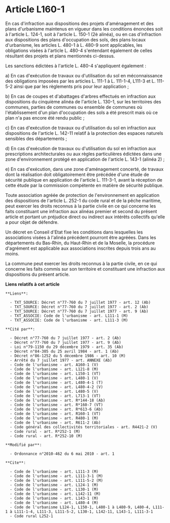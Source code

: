# Article L160-1

En cas d'infraction aux dispositions des projets d'aménagement et des plans d'urbanisme maintenus en vigueur dans les
conditions énoncées soit à l'article L. 124-1, soit à l'article L. 150-1 (2è alinéa), ou en cas d'infraction aux dispositions
des plans d'occupation des sols, des plans locaux d'urbanisme, les articles L. 480-1 à L. 480-9 sont applicables, les
obligations visées à l'article L. 480-4 s'entendant également de celles résultant des projets et plans mentionnés ci-dessus.

Les sanctions édictées à l'article L. 480-4 s'appliquent également :

a) En cas d'exécution de travaux ou d'utilisation du sol en méconnaissance des obligations imposées par les articles L. 111-1
à L. 111-1-4, L111-3 et L. 111-5-2 ainsi que par les règlements pris pour leur application ;

b) En cas de coupes et d'abattages d'arbres effectués en infraction aux dispositions du cinquième alinéa de l'article L.
130-1, sur les territoires des communes, parties de communes ou ensemble de communes où l'établissement d'un plan
d'occupation des sols a été prescrit mais où ce plan n'a pas encore été rendu public ;

c) En cas d'exécution de travaux ou d'utilisation du sol en infraction aux dispositions de l'article L. 142-11 relatif à la
protection des espaces naturels sensibles des départements ;

d) En cas d'exécution de travaux ou d'utilisation du sol en infraction aux prescriptions architecturales ou aux règles
particulières édictées dans une zone d'environnement protégé en application de l'article L. 143-1 (alinéa 2) ;

e) En cas d'exécution, dans une zone d'aménagement concerté, de travaux dont la réalisation doit obligatoirement être
précédée d'une étude de sécurité publique en application de l'article L. 111-3-1, avant la réception de cette étude par la
commission compétente en matière de sécurité publique.

Toute association agréée de protection de l'environnement en application des dispositions de l'article L. 252-1 du code rural
et de la pêche maritime, peut exercer les droits reconnus à la partie civile en ce qui concerne les faits constituant une
infraction aux alinéas premier et second du présent article et portant un préjudice direct ou indirect aux intérêts
collectifs qu'elle a pour objet de défendre.

Un décret en Conseil d'Etat fixe les conditions dans lesquelles les associations visées à l'alinéa précédent pourront être
agréées. Dans les départements du Bas-Rhin, du Haut-Rhin et de la Moselle, la procédure d'agrément est applicable aux
associations inscrites depuis trois ans au moins.

La commune peut exercer les droits reconnus à la partie civile, en ce qui concerne les faits commis sur son territoire et
constituant une infraction aux dispositions du présent article.

**Liens relatifs à cet article**

	**Liens**:

	  - TXT_SOURCE: Décret n°77-760 du 7 juillet 1977 - art. 12 (Ab)
	  - TXT_SOURCE: Décret n°77-760 du 7 juillet 1977 - art. 2 (Ab)
	  - TXT_SOURCE: Décret n°77-760 du 7 juillet 1977 - art. 9 (Ab)
	  - TXT_ASSOCIE: Code de l'urbanisme - art. L111-1 (M)
	  - TXT_ASSOCIE: Code de l'urbanisme - art. L111-3 (M)

	**Cité par**:

	  - Décret n°77-760 du 7 juillet 1977 - art. 2 (Ab)
	  - Décret n°77-760 du 7 juillet 1977 - art. 9 (Ab)
	  - Loi n°79-1150 du 29 décembre 1979 - art. 35 (Ab)
	  - Décret n°84-305 du 25 avril 1984 - art. 1 (Ab)
	  - Décret n°86-1252 du 5 décembre 1986 - art. 10 (M)
	  - Arrêté du 7 juillet 1977 - art. ANNEXE (Ab)
	  - Code de l'urbanisme - art. A160-1 (V)
	  - Code de l'urbanisme - art. L121-8 (M)
	  - Code de l'urbanisme - art. L150-1 (VT)
	  - Code de l'urbanisme - art. L480-1 (V)
	  - Code de l'urbanisme - art. L480-4-1 (T)
	  - Code de l'urbanisme - art. L480-4-2 (V)
	  - Code de l'urbanisme - art. L480-5 (V)
	  - Code de l'urbanisme - art. L713-1 (VT)
	  - Code de l'urbanisme - art. R*144-18 (Ab)
	  - Code de l'urbanisme - art. R*160-7 (VT)
	  - Code de l'urbanisme - art. R*613-6 (Ab)
	  - Code de l'urbanisme - art. R160-1 (VT)
	  - Code de l'urbanisme - art. R480-1 (M)
	  - Code de l'urbanisme - art. R611-2 (Ab)
	  - Code général des collectivités territoriales - art. R4421-2 (V)
	  - Code rural - art. R*252-1 (M)
	  - Code rural - art. R*252-10 (M)

	**Modifié par**:

	  - Ordonnance n°2010-462 du 6 mai 2010 - art. 1

	**Cite**:

	  - Code de l'urbanisme - art. L111-3 (M)
	  - Code de l'urbanisme - art. L111-3-1 (M)
	  - Code de l'urbanisme - art. L111-5-2 (M)
	  - Code de l'urbanisme - art. L124-1 (M)
	  - Code de l'urbanisme - art. L130-1 (M)
	  - Code de l'urbanisme - art. L142-11 (M)
	  - Code de l'urbanisme - art. L143-1 (M)
	  - Code de l'urbanisme - art. L480-4 (M)
	  - Code de l'urbanisme L124-1, L150-1, L480-1 à L480-9, L480-4, L111-1 à L111-1-4, L111-3, L111-5-2, L130-1, L142-11, L143-1, L111-3-1
	  - Code rural L252-1
